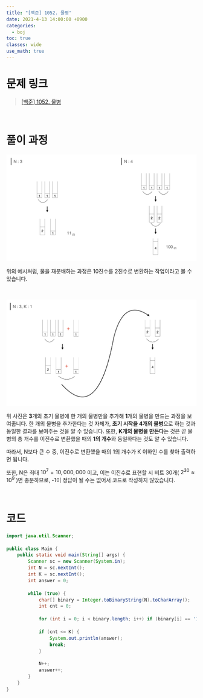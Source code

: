 ```yaml
---
title: "[백준] 1052. 물병"
date: 2021-4-13 14:00:00 +0900
categories:
  - boj
toc: true
classes: wide
use_math: true
---
```


# 문제 링크

> [[백준] 1052. 물병](https://www.acmicpc.net/problem/1052)

<br>

# 풀이 과정

![/assets/images/백준_1052_물병-1.png](/assets/images/백준_1052_물병-1.png)

위의 예시처럼, 물을 재분배하는 과정은 10진수를 2진수로 변환하는 작업이라고 볼 수 있습니다.

<br>

![/assets/images/백준_1052_물병-2.png](/assets/images/백준_1052_물병-2.png)

위 사진은 **3**개의 초기 물병에 한 개의 물병만을 추가해 **1**개의 물병을 만드는 과정을 보여줍니다. 한 개의 물병을 추가한다는 것 자체가, **초기 시작을 4개의 물병**으로 하는 것과 동일한 결과를 보여주는 것을 알 수 있습니다. 또한, **K개의 물병을 만든다**는 것은 곧 물병의 총 개수를 이진수로 변환했을 때의 **1의 개수**와 동일하다는 것도 알 수 있습니다.

따라서, N보다 큰 수 중, 이진수로 변환했을 때의 1의 개수가 K 이하인 수를 찾아 출력하면 됩니다.

또한, N은 최대 $10^7 = 10,000,000$ 이고, 이는 이진수로 표현할 시 비트 30개( $2^{30} \approx 10^9$ )면 충분하므로, -1이 정답이 될 수는 없어서 코드로 작성하지 않았습니다.

<br>

# 코드

```java
import java.util.Scanner;

public class Main {
    public static void main(String[] args) {
        Scanner sc = new Scanner(System.in);
        int N = sc.nextInt();
        int K = sc.nextInt();
        int answer = 0;

        while (true) {
            char[] binary = Integer.toBinaryString(N).toCharArray();
            int cnt = 0;

            for (int i = 0; i < binary.length; i++) if (binary[i] == '1') cnt++;

            if (cnt <= K) {
                System.out.println(answer);
                break;
            }

            N++;
            answer++;
        }
    }
}
```
